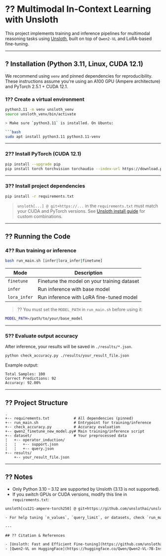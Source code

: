 # ?? Multimodal In-Context Learning with Unsloth

This project implements training and inference pipelines for multimodal reasoning tasks using [Unsloth](https://github.com/unslothai/unsloth), built on top of `Qwen2-VL` and LoRA-based fine-tuning.

---

## ? Installation (Python 3.11, Linux, CUDA 12.1)

We recommend using `venv` and pinned dependencies for reproducibility. These instructions assume you're using an A100 GPU (Ampere architecture) and PyTorch 2.5.1 + CUDA 12.1.

### 1?? Create a virtual environment

```bash
python3.11 -m venv unsloth_venv
source unsloth_venv/bin/activate

> Make sure `python3.11` is installed. On Ubuntu:

```bash
sudo apt install python3.11 python3.11-venv
```

---

### 2?? Install PyTorch (CUDA 12.1)

```bash
pip install --upgrade pip
pip install torch torchvision torchaudio --index-url https://download.pytorch.org/whl/cu121
```

---

### 3?? Install project dependencies

```bash
pip install -r requirements.txt
```

> `unsloth[...] @ git+https://...` in the `requirements.txt` must match your CUDA and PyTorch versions. See [Unsloth install guide](https://github.com/unslothai/unsloth) for custom combinations.

---

## ?? Running the Code

### 4?? Run training or inference

```bash
bash run_main.sh [infer|lora_infer|finetune]
```

| Mode         | Description                                 |
|--------------|---------------------------------------------|
| `finetune`   | Finetune the model on your training dataset |
| `infer`      | Run inference with base model               |
| `lora_infer` | Run inference with LoRA fine-tuned model    |

> ?? You must set the `MODEL_PATH` in `run_main.sh` before using it:

```bash
MODEL_PATH=/path/to/your/base_model
```

---

### 5?? Evaluate output accuracy

After inference, your results will be saved in `./results/*.json`.

```bash
python check_accuracy.py ./results/your_result_file.json
```

Example output:

```
Total Samples: 100
Correct Predictions: 92
Accuracy: 92.00%
```

---

## ?? Project Structure

```
.
+-- requirements.txt           # All dependencies (pinned)
+-- run_main.sh                # Entrypoint for training/inference
+-- check_accuracy.py          # Accuracy evaluation
+-- qwen2_finetune_new_model.py# Main training/inference script
+-- dataset/                   # Your preprocessed data
¦   +-- operator_induction/
¦   ¦   +-- support.json
¦   ¦   +-- query.json
+-- results/
    +-- your_result_file.json
```

---

## ?? Notes

- Only Python 3.10 – 3.12 are supported by Unsloth (3.13 is not supported).
- If you switch GPUs or CUDA versions, modify this line in `requirements.txt`:

```txt
unsloth[cu121-ampere-torch250] @ git+https://github.com/unslothai/unsloth.git

- For help tuning `n_values`, `query_limit`, or datasets, check `run_main.sh`.

---

## ?? Citation & References

- [Unsloth: Fast and Efficient Fine-tuning](https://github.com/unslothai/unsloth)
- [Qwen2-VL on HuggingFace](https://huggingface.co/Qwen/Qwen2-VL-7B-Instruct)
